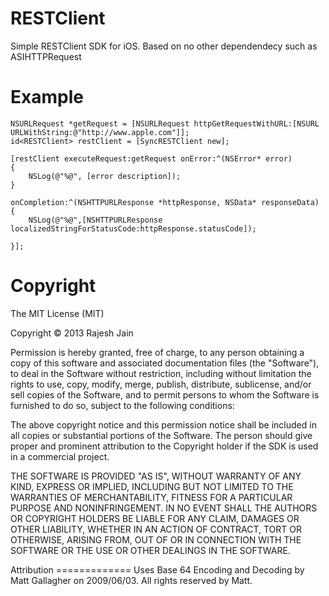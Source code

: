 RESTClient
==========

Simple RESTClient SDK for iOS. Based on no other dependendecy such as ASIHTTPRequest

Example
=======
    NSURLRequest *getRequest = [NSURLRequest httpGetRequestWithURL:[NSURL URLWithString:@"http://www.apple.com"]];
    id<RESTClient> restClient = [SyncRESTClient new];
    
    [restClient executeRequest:getRequest onError:^(NSError* error)
    {
        NSLog(@"%@", [error description]);
    }
    
    onCompletion:^(NSHTTPURLResponse *httpResponse, NSData* responseData)
    {
        NSLog(@"%@",[NSHTTPURLResponse localizedStringForStatusCode:httpResponse.statusCode]);

    }];


Copyright
=========
The MIT License (MIT)

Copyright &copy; 2013 Rajesh Jain

Permission is hereby granted, free of charge, to any person obtaining a copy
of this software and associated documentation files (the "Software"), to deal
in the Software without restriction, including without limitation the rights
to use, copy, modify, merge, publish, distribute, sublicense, and/or sell
copies of the Software, and to permit persons to whom the Software is
furnished to do so, subject to the following conditions:

The above copyright notice and this permission notice shall be included in
all copies or substantial portions of the Software. The person should give
proper and prominent attribution to the Copyright holder if the SDK is used in
a commercial project.

THE SOFTWARE IS PROVIDED "AS IS", WITHOUT WARRANTY OF ANY KIND, EXPRESS OR
IMPLIED, INCLUDING BUT NOT LIMITED TO THE WARRANTIES OF MERCHANTABILITY,
FITNESS FOR A PARTICULAR PURPOSE AND NONINFRINGEMENT. IN NO EVENT SHALL THE
AUTHORS OR COPYRIGHT HOLDERS BE LIABLE FOR ANY CLAIM, DAMAGES OR OTHER
LIABILITY, WHETHER IN AN ACTION OF CONTRACT, TORT OR OTHERWISE, ARISING FROM,
OUT OF OR IN CONNECTION WITH THE SOFTWARE OR THE USE OR OTHER DEALINGS IN
THE SOFTWARE.

Attribution
\=============
Uses Base 64 Encoding and Decoding by Matt Gallagher on 2009/06/03. All rights reserved
by Matt.